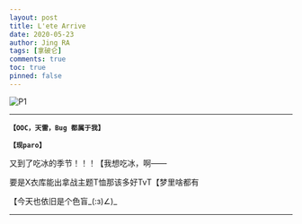 ```yaml
---
layout: post
title: L'ete Arrive
date: 2020-05-23
author: Jing RA
tags: [拿破仑]
comments: true
toc: true
pinned: false
---
```


![P1](https://p9-bcy.byteimg.com/img/banciyuan/user/4040113/item/web/17b1n/427c82609cf811eab4fe790b12bc3f0f.jpg~tplv-banciyuan-w650.image)

---------

**`【OOC，天雷，Bug 都属于我】`**

**`【现paro】`**

<!--more-->

又到了吃冰的季节！！！【我想吃冰，啊——

要是X衣库能出拿战主题T恤那该多好TvT【梦里啥都有

【今天也依旧是个色盲_(:з)∠)_

---------
